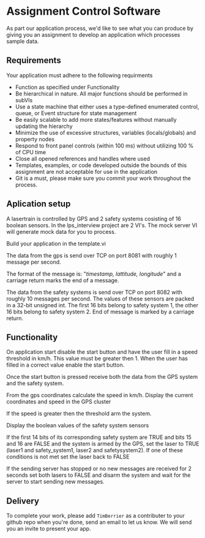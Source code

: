 # Assignment Control Software

As part our application process, we'd like to see what you can produce by giving you an assignment to develop an application which processes sample data.

## Requirements
Your application must adhere to the following requirments
- Function as specified under Functionality
- Be hierarchical in nature. All major functions should be performed in subVIs 
- Use a state machine that either uses a type-defined enumerated control, queue, or Event structure for state management
- Be easily scalable to add more states/features without manually updating the hierarchy
- Minimize the use of excessive structures, variables (locals/globals) and property nodes
- Respond to front panel controls (within 100 ms) without utilizing 100 % of CPU time
- Close all opened references and handles where used
- Templates, examples, or code developed outside the bounds of this assignment are not acceptable for use in the application
- Git is a must, please make sure you commit your work throughout the process.

## Aplication setup
A lasertrain is controlled by GPS and 2 safety systems cosisting of 16 boolean sensors.
In the lps_interview project are 2 VI's. The mock server VI will generate mock data for you to process. 

Build your application in the template.vi 

The data from the gps is send over TCP on port 8081 with roughly 1 message per second.

The format of the message is: "*timestamp, lattitude, longitude*" and a carriage return marks the end of a message.

The data from the safety systems is send over TCP on port 8082 with roughly 10 messages per second. 
The values of these sensors are packed in a 32-bit unsigned int. The first 16 bits belong to safety system 1, the other 16 bits belong to safety system 2. End of message is marked by a carriage return.

## Functionality

On application start disable the start button and have the user fill in a speed threshold in km/h. This value must be greater then 1. When the user has filled in a correct value enable the start button.

Once the start button is pressed receive both the data from the GPS system and the safety system.

From the gps coordinates calculate the speed in km/h. Display the current coordinates and speed in the GPS cluster

If the speed is greater then the threshold arm the system.

Display the boolean values of the safety system sensors 

If the first 14 bits of its corresponding safety system are TRUE and bits 15 and 16 are FALSE and the system is armed by the GPS, set the laser to TRUE (laser1 and safety_system1, laser2 and safetysystem2). If one of these conditions is not met set the laser back to FALSE

If the sending server has stopped or no new messages are received for 2 seconds set both lasers to FALSE and disarm the system and wait for the server to start sending new messages.

## Delivery
To complete your work, please add `TimBerrier` as a contributer to your github repo when you're done, send an email to let us know. We will send you an invite to present your app.